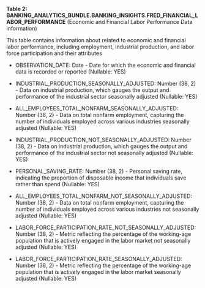 **Table 2: BANKING_ANALYTICS_BUNDLE.BANKING_INSIGHTS.FRED_FINANCIAL_LABOR_PERFORMANCE** (Economic and Financial Labor Performance Data information)

This table contains information about related to economic and financial labor performance, including employment, industrial production, and labor force participation and their attributes

- OBSERVATION_DATE: Date - Date for which the economic and financial data is recorded or reported (Nullable: YES)

- INDUSTRIAL_PRODUCTION_SEASONALLY_ADJUSTED: Number (38, 2) - Data on industrial production, which gauges the output and performance of the industrial sector seasonally adjusted (Nullable: YES)

- ALL_EMPLOYEES_TOTAL_NONFARM_SEASONALLY_ADJUSTED: Number (38, 2) - Data on total nonfarm employment, capturing the number of individuals employed across various industries seasonally adjusted (Nullable: YES)

- INDUSTRIAL_PRODUCTION_NOT_SEASONALLY_ADJUSTED: Number (38, 2) - Data on industrial production, which gauges the output and performance of the industrial sector not seasonally adjusted (Nullable: YES)

- PERSONAL_SAVING_RATE: Number (38, 2) - Personal saving rate, indicating the proportion of disposable income that individuals save rather than spend (Nullable: YES)

- ALL_EMPLOYEES_TOTAL_NONFARM_NOT_SEASONALLY_ADJUSTED: Number (38, 2) - Data on total nonfarm employment, capturing the number of individuals employed across various industries not seasonally adjusted (Nullable: YES)

- LABOR_FORCE_PARTICIPATION_RATE_NOT_SEASONALLY_ADJUSTED: Number (38, 2) - Metric reflecting the percentage of the working-age population that is actively engaged in the labor market not seasonally adjusted (Nullable: YES)

- LABOR_FORCE_PARTICIPATION_RATE_SEASONALLY_ADJUSTED: Number (38, 2) - Metric reflecting the percentage of the working-age population that is actively engaged in the labor market seasonally adjusted (Nullable: YES)

